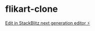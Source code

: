 # flikart-clone

[Edit in StackBlitz next generation editor ⚡️](https://stackblitz.com/~/github.com/Muraboinam/flikart-clone)